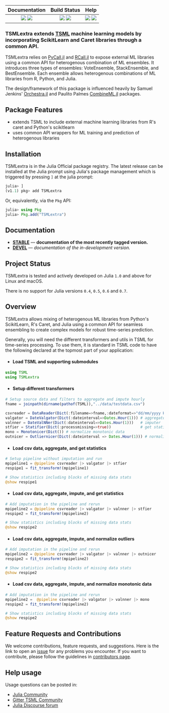 | **Documentation** | **Build Status** | **Help** |
|:---:|:---:|:---:|
| [![][docs-dev-img]][docs-dev-url] [![][docs-stable-img]][docs-stable-url] | [![][travis-img]][travis-url] [![][codecov-img]][codecov-url] | [![][slack-img]][slack-url] [![][gitter-img]][gitter-url] |

### TSMLextra extends [TSML](https://github.com/IBM/TSML.jl) machine learning models by incorporating ScikitLearn and Caret libraries through a common API.

TSMLextra relies on [PyCall.jl](https://github.com/JuliaPy/PyCall.jl) and [RCall.jl](https://github.com/JuliaInterop/RCall.jl)
to expose external ML libraries using a common API for heterogenous combination of ML ensembles. It  introduces three types of ensembles: VoteEnsemble, StackEnsemble, and BestEnsemble.
Each ensemble allows heterogenous combinations of ML libraries from R, Python, and Julia.

The design/framework of this package is influenced heavily by Samuel Jenkins' [Orchestra.jl](https://github.com/svs14/Orchestra.jl) and Paulito Palmes [CombineML.jl](https://github.com/ppalmes/CombineML.jl) packages.

## Package Features

- extends TSML to include external machine learning libraries from R's caret and Python's scikitlearn
- uses common API wrappers for ML training and prediction of heterogenous libraries

## Installation
TSMLextra is in the Julia Official package registry. The latest release can be installed at the Julia prompt using Julia's package management which is triggered by pressing `]` at the julia prompt:

```julia
julia> ]
(v1.1) pkg> add TSMLextra
```

Or, equivalently, via the `Pkg` API:

```julia
julia> using Pkg
julia> Pkg.add("TSMLextra")
```

## Documentation

- [**STABLE**][docs-stable-url] &mdash; **documentation of the most recently tagged version.**
- [**DEVEL**][docs-dev-url] &mdash; *documentation of the in-development version.*

## Project Status

TSMLextra is tested and actively developed on Julia `1.0` and above for Linux and macOS.

There is no support for Julia versions `0.4`, `0.5`, `0.6` and `0.7`.

## Overview

TSMLextra allows mixing of heterogenous ML libraries from Python's ScikitLearn, R's Caret, and Julia using a common API for seamless ensembling to create complex models for robust time-series prediction.

Generally, you will need the different transformers and utils in TSML for time-series processing. To use them, it is standard in TSML code to have the following declared at the topmost part of your application:

- #### Load TSML and supporting submodules
```julia
using TSML 
using TSMLextra
```

- #### Setup different transformers
```julia
# Setup source data and filters to aggregate and impute hourly
fname = joinpath(dirname(pathof(TSML)),"../data/testdata.csv")

csvreader = DataReader(Dict(:filename=>fname,:dateformat=>"dd/mm/yyyy HH:MM"))
valgator = DateValgator(Dict(:dateinterval=>Dates.Hour(1))) # aggregator
valnner = DateValNNer(Dict(:dateinterval=>Dates.Hour(1)))   # imputer
stfier = Statifier(Dict(:processmissing=>true))             # get statistics
mono = Monotonicer(Dict()) # normalize monotonic data
outnicer = Outliernicer(Dict(:dateinterval => Dates.Hour(1))) # normalize outliers
```

- #### Load csv data, aggregate, and get statistics
```julia
# Setup pipeline without imputation and run
mpipeline1 = @pipeline csvreader |> valgator |> stfier
respipe1 = fit_transform!(mpipeline1)

# Show statistics including blocks of missing data stats
@show respipe1
```

 - #### Load csv data, aggregate, impute, and get statistics
```julia
# Add imputation in the pipeline and rerun
mpipeline2 = @pipeline csvreader |> valgator |> valnner |> stfier
respipe2 = fit_transform!(mpipeline2)

# Show statistics including blocks of missing data stats
@show respipe2
```

- #### Load csv data, aggregate, impute, and normalize outliers
```julia
# Add imputation in the pipeline and rerun
mpipeline2 = @pipeline csvreader |> valgator |> valnner |> outnicer
respipe2 = fit_transform!(mpipeline2)

# Show statistics including blocks of missing data stats
@show respipe2
```

- #### Load csv data, aggregate, impute, and normalize monotonic data
```julia
# Add imputation in the pipeline and rerun
mpipeline2 =  @pipeline csvreader |> valgator |> valnner |> mono
respipe2 = fit_transform!(mpipeline2)

# Show statistics including blocks of missing data stats
@show respipe2
```

## Feature Requests and Contributions

We welcome contributions, feature requests, and suggestions. Here is the link to open an [issue][issues-url] for any problems you encounter. If you want to contribute, please follow the guidelines in [contributors page][contrib-url].

## Help usage

Usage questions can be posted in:
- [Julia Community](https://julialang.org/community/) 
- [Gitter TSML Community][gitter-url]
- [Julia Discourse forum][discourse-tag-url]


[contrib-url]: https://github.com/IBM/TSML.jl/blob/master/CONTRIBUTORS.md
[issues-url]: https://github.com/IBM/TSML.jl/issues

[discourse-tag-url]: https://discourse.julialang.org/

[gitter-url]: https://gitter.im/TSMLearning/community
[gitter-img]: https://badges.gitter.im/ppalmes/TSML.jl.svg

[slack-img]: https://img.shields.io/badge/chat-on%20slack-yellow.svg
[slack-url]: https://julialang.slack.com


[docs-stable-img]: https://img.shields.io/badge/docs-stable-blue.svg
[docs-stable-url]: https://ibm.github.io/TSML.jl/stable/
[docs-dev-img]: https://img.shields.io/badge/docs-dev-blue.svg
[docs-dev-url]: https://ibm.github.io/TSML.jl/latest/

[travis-img]: https://travis-ci.org/ppalmes/TSMLextra.jl.svg?branch=master
[travis-url]: https://travis-ci.org/ppalmes/TSMLextra.jl

[codecov-img]: https://codecov.io/gh/IBM/TSML.jl/branch/master/graph/badge.svg
[codecov-url]: https://codecov.io/gh/IBM/TSML.jl
